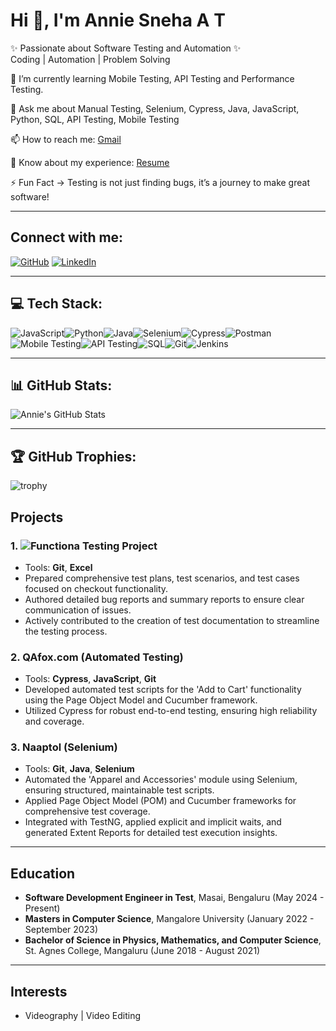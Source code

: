 # Hi 👋, I'm Annie Sneha A T
✨ Passionate about Software Testing and Automation ✨  
Coding | Automation | Problem Solving

🌱 I’m currently learning Mobile Testing, API Testing and Performance Testing.

💬 Ask me about Manual Testing, Selenium, Cypress, Java, JavaScript, Python, SQL, API Testing, Mobile Testing

📫 How to reach me: [Gmail](anniesneha14@gmail.com) 

📄 Know about my experience: [Resume](https://resume-builder-test-new.masaischool.com/resume/public?resumeId=66e45860f6d5a90baf0c727d)

⚡ Fun Fact -> Testing is not just finding bugs, it’s a journey to make great software!

---

## Connect with me:
[![GitHub](https://img.shields.io/badge/GitHub-181717?style=for-the-badge&logo=github)](https://github.com/AnnieSneha)
[![LinkedIn](https://img.shields.io/badge/LinkedIn-0A66C2?style=for-the-badge&logo=linkedin&logoColor=white)](https://linkedin.com/in/anniesneha2000)

---

## 💻 Tech Stack:
![JavaScript](https://img.shields.io/badge/-JavaScript-yellow)![Python](https://img.shields.io/badge/-Python-blue)![Java](https://img.shields.io/badge/-Java-red)![Selenium](https://img.shields.io/badge/-Selenium-green)![Cypress](https://img.shields.io/badge/-Cypress-black)![Postman](https://img.shields.io/badge/-Postman-orange)![Mobile Testing](https://img.shields.io/badge/-Mobile_Testing-lightgrey)![API Testing](https://img.shields.io/badge/-API_Testing-lightgrey)![SQL](https://img.shields.io/badge/-SQL-orange)![Git](https://img.shields.io/badge/-Git-black)![Jenkins](https://img.shields.io/badge/-Jenkins-blue)


---

## 📊 GitHub Stats:
![Annie's GitHub Stats](https://github-readme-stats.vercel.app/api?username=AnnieSneha&show_icons=true&theme=radical)

---

## 🏆 GitHub Trophies:
![trophy](https://github-profile-trophy.vercel.app/?username=AnnieSneha&theme=darkhub&no-bg=true&no-frame=true)


## Projects 

### 1. ![Functiona Testing Project]([https://github-profile-trophy.vercel.app/?username=AnnieSneha&theme=darkhub&no-bg=true&no-frame=true](https://github.com/AnnieSneha/CW_B37_Project_Manual.git))

- Tools: **Git**, **Excel**
- Prepared comprehensive test plans, test scenarios, and test cases focused on checkout functionality.
- Authored detailed bug reports and summary reports to ensure clear communication of issues.
- Actively contributed to the creation of test documentation to streamline the testing process.

### 2. **QAfox.com (Automated Testing)**
- Tools: **Cypress**, **JavaScript**, **Git**
- Developed automated test scripts for the 'Add to Cart' functionality using the Page Object Model and Cucumber framework.
- Utilized Cypress for robust end-to-end testing, ensuring high reliability and coverage.

### 3. **Naaptol (Selenium)**
- Tools: **Git**, **Java**, **Selenium**
- Automated the 'Apparel and Accessories' module using Selenium, ensuring structured, maintainable test scripts.
- Applied Page Object Model (POM) and Cucumber frameworks for comprehensive test coverage.
- Integrated with TestNG, applied explicit and implicit waits, and generated Extent Reports for detailed test execution insights.

---

## Education
- **Software Development Engineer in Test**, Masai, Bengaluru (May 2024 - Present)
- **Masters in Computer Science**, Mangalore University (January 2022 - September 2023)
- **Bachelor of Science in Physics, Mathematics, and Computer Science**, St. Agnes College, Mangaluru (June 2018 - August 2021)

---

## Interests
- Videography | Video Editing
